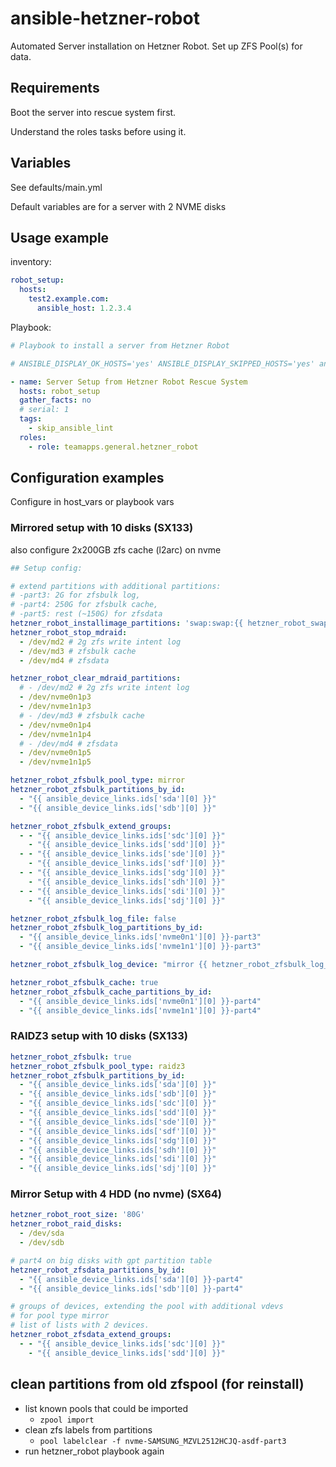 # ansible-hetzner-robot

Automated Server installation on Hetzner Robot. Set up ZFS Pool(s) for data.

## Requirements

Boot the server into rescue system first.

Understand the roles tasks before using it.

## Variables

See defaults/main.yml

Default variables are for a server with 2 NVME disks

## Usage example

inventory:

~~~yaml
robot_setup:
  hosts:
    test2.example.com:
      ansible_host: 1.2.3.4
~~~

Playbook:

~~~yaml
# Playbook to install a server from Hetzner Robot

# ANSIBLE_DISPLAY_OK_HOSTS='yes' ANSIBLE_DISPLAY_SKIPPED_HOSTS='yes' ansible-playbook playbooks/hetzner_robot.yml --diff -l test2.example.com

- name: Server Setup from Hetzner Robot Rescue System
  hosts: robot_setup
  gather_facts: no
  # serial: 1
  tags:
    - skip_ansible_lint
  roles:
    - role: teamapps.general.hetzner_robot
~~~

## Configuration examples

Configure in host_vars or playbook vars

### Mirrored setup with 10 disks (SX133)

also configure 2x200GB zfs cache (l2arc) on nvme

~~~yaml
## Setup config:

# extend partitions with additional partitions:
# -part3: 2G for zfsbulk log,
# -part4: 250G for zfsbulk cache,
# -part5: rest (~150G) for zfsdata
hetzner_robot_installimage_partitions: 'swap:swap:{{ hetzner_robot_swap_size }},/:ext4:{{ hetzner_robot_root_size }},none:none:2G,none:none:250G,none:none:all'
hetzner_robot_stop_mdraid:
  - /dev/md2 # 2g zfs write intent log
  - /dev/md3 # zfsbulk cache
  - /dev/md4 # zfsdata

hetzner_robot_clear_mdraid_partitions:
  # - /dev/md2 # 2g zfs write intent log
  - /dev/nvme0n1p3
  - /dev/nvme1n1p3
  # - /dev/md3 # zfsbulk cache
  - /dev/nvme0n1p4
  - /dev/nvme1n1p4
  # - /dev/md4 # zfsdata
  - /dev/nvme0n1p5
  - /dev/nvme1n1p5

hetzner_robot_zfsbulk_pool_type: mirror
hetzner_robot_zfsbulk_partitions_by_id:
  - "{{ ansible_device_links.ids['sda'][0] }}"
  - "{{ ansible_device_links.ids['sdb'][0] }}"

hetzner_robot_zfsbulk_extend_groups:
  - - "{{ ansible_device_links.ids['sdc'][0] }}"
    - "{{ ansible_device_links.ids['sdd'][0] }}"
  - - "{{ ansible_device_links.ids['sde'][0] }}"
    - "{{ ansible_device_links.ids['sdf'][0] }}"
  - - "{{ ansible_device_links.ids['sdg'][0] }}"
    - "{{ ansible_device_links.ids['sdh'][0] }}"
  - - "{{ ansible_device_links.ids['sdi'][0] }}"
    - "{{ ansible_device_links.ids['sdj'][0] }}"

hetzner_robot_zfsbulk_log_file: false
hetzner_robot_zfsbulk_log_partitions_by_id:
  - "{{ ansible_device_links.ids['nvme0n1'][0] }}-part3"
  - "{{ ansible_device_links.ids['nvme1n1'][0] }}-part3"

hetzner_robot_zfsbulk_log_device: "mirror {{ hetzner_robot_zfsbulk_log_partitions_by_id | join(' ') }}"

hetzner_robot_zfsbulk_cache: true
hetzner_robot_zfsbulk_cache_partitions_by_id:
  - "{{ ansible_device_links.ids['nvme0n1'][0] }}-part4"
  - "{{ ansible_device_links.ids['nvme1n1'][0] }}-part4"

~~~

### RAIDZ3 setup with 10 disks (SX133)

~~~yaml
hetzner_robot_zfsbulk: true
hetzner_robot_zfsbulk_pool_type: raidz3
hetzner_robot_zfsbulk_partitions_by_id:
  - "{{ ansible_device_links.ids['sda'][0] }}"
  - "{{ ansible_device_links.ids['sdb'][0] }}"
  - "{{ ansible_device_links.ids['sdc'][0] }}"
  - "{{ ansible_device_links.ids['sdd'][0] }}"
  - "{{ ansible_device_links.ids['sde'][0] }}"
  - "{{ ansible_device_links.ids['sdf'][0] }}"
  - "{{ ansible_device_links.ids['sdg'][0] }}"
  - "{{ ansible_device_links.ids['sdh'][0] }}"
  - "{{ ansible_device_links.ids['sdi'][0] }}"
  - "{{ ansible_device_links.ids['sdj'][0] }}"
~~~

### Mirror Setup with 4 HDD (no nvme) (SX64)

~~~yaml
hetzner_robot_root_size: '80G'
hetzner_robot_raid_disks:
  - /dev/sda
  - /dev/sdb

# part4 on big disks with gpt partition table
hetzner_robot_zfsdata_partitions_by_id:
  - "{{ ansible_device_links.ids['sda'][0] }}-part4"
  - "{{ ansible_device_links.ids['sdb'][0] }}-part4"

# groups of devices, extending the pool with additional vdevs
# for pool type mirror
# list of lists with 2 devices.
hetzner_robot_zfsdata_extend_groups:
  - - "{{ ansible_device_links.ids['sdc'][0] }}"
    - "{{ ansible_device_links.ids['sdd'][0] }}"
~~~

## clean partitions from old zfspool (for reinstall)

* list known pools that could be imported
  * `zpool import`
* clean zfs labels from partitions
  * `pool labelclear -f nvme-SAMSUNG_MZVL2512HCJQ-asdf-part3`
* run hetzner_robot playbook again
